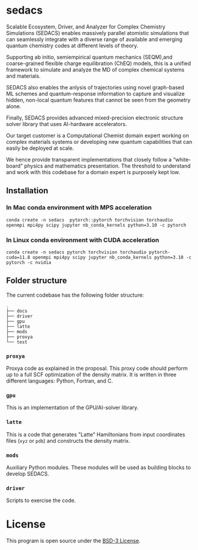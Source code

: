 # sedacs

Scalable Ecosystem, Driver, and Analyzer for Complex Chemistry Simulations (SEDACS) enables 
massively parallel atomistic simulations that can seamlessly integrate with a diverse
range of available and emerging quantum chemistry codes at different levels
of theory. 

Supporting ab initio, semiempirical quantum mechanics (SEQM),and coarse-grained flexible charge 
equilibration (ChEQ) models, this is a unified framework to simulate and analyze
the MD of complex chemical systems and materials. 

SEDACS also enables the anlysis of trajectories using novel graph-based ML schemes 
and quantum-response information to capture and visualize hidden, non-local quantum features that cannot be seen from the geometry alone. 

Finally, SEDACS provides advanced mixed-precision electronic structure solver library
that uses AI-hardware accelerators. 

Our target customer is a Computational Chemist domain expert working on complex materials systems 
or developing  new quantum capabilities that can easily be deployed at scale. 

We hence provide transparent implementations that closely follow a “white-board” physics and mathematics presentation. The threshold to understand and work with this codebase for a domain
expert is purposely kept low. 



## Installation

### In Mac conda environment with MPS acceleration

```shell
conda create -n sedacs  pytorch::pytorch torchvision torchaudio openmpi mpi4py scipy jupyter nb_conda_kernels python=3.10 -c pytorch
```

### In Linux conda environment with CUDA acceleration

```shell
conda create -n sedacs pytorch torchvision torchaudio pytorch-cuda=11.8 openmpi mpi4py scipy jupyter nb_conda_kernels python=3.10 -c pytorch -c nvidia
```

## Folder structure

The current codebase has the following folder structure:

```
.
├── docs
├── driver
├── gpu
├── latte
├── mods
├── proxya
└── test
```

### `proxya`

Proxya code as explained in the proposal. This proxy code should
perform up to a full SCF optimization of the density matrix. It is written in
three different languages: Python, Fortran, and C.

### `gpu`

This is an implementation of the GPU/AI-solver library.

### `latte`

This is a code that generates "Latte" Hamiltonians from input coordinates
files (`xyz` or `pdb`) and constructs the density matrix.

### `mods`

Auxiliary Python modules. These modules will be used as building blocks
to develop SEDACS.

### `driver`

Scripts to exercise the code.

# License

This program is open source under the [BSD-3 License](LICENSE.txt).
